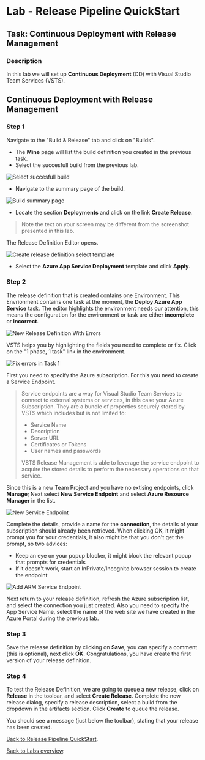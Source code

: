 ﻿# Lab - Release Pipeline QuickStart

## Task: Continuous Deployment with Release Management

### Description

In this lab we will set up **Continuous Deployment** (CD) with Visual Studio Team Services (VSTS).

## Continuous Deployment with Release Management

### Step 1

Navigate to the "Build & Release" tab and click on "Builds".

* The **Mine** page will list the build definition you created in the previous task.
* Select the succesfull build from the previous lab.

![Select succesfull build](<media/SelectSuccesfullBuild.png>)

* Navigate to the summary page of the build.

![Build summary page](<media/BuildSummaryPage.png>)

* Locate the section **Deployments** and click on the link **Create Release**.

> Note the text on your screen may be different from the screenshot presented in this lab.

The Release Definition Editor opens.

![Create release definition select template](<media/CreateReleaseDefinitionSelectTemplate.png>)

* Select the **Azure App Service Deployment** template and click **Apply**.

### Step 2

The release definition that is created contains one Environment. 
This Envrionment contains one task at the moment, the **Deploy Azure App Service** task.
The editor highlights the environment needs our attention, this means the configuration for the environment or task are either **incomplete** or **incorrect**.

![New Release Definition With Errors](<media/NewReleaseDefinitionWithErrors.png>)

VSTS helps you by highlighting the fields you need to complete or fix.
Click on the "1 phase, 1 task" link in the environment.

![Fix errors in Task 1](<media/NewReleaseDefinitionErrors.png>)

First you need to specify the Azure subscription. For this you need to create a Service Endpoint.

> Service endpoints are a way for Visual Studio Team Services to connect to external systems or services, in this case your Azure Subscription. They are a bundle of properties securely stored by VSTS which includes but is not limited to:
>* Service Name
>* Description
>* Server URL
>* Certificates or Tokens
>* User names and passwords
>
> VSTS Release Management is able to leverage the service endpoint to acquire the stored details to perform the necessary operations on that service.

Since this is a new Team Project and you have no extising endpoints, click **Manage**;
Next select **New Service Endpoint** and select **Azure Resource Manager** in the list.

![New Service Endpoint](<media/NewServiceEndpoint.png>)

Complete the details, provide a name for the **connection**, the details of your subscription should already been retrieved.
When clicking OK, it might prompt you for your credentials, it also might be that you don't get the prompt, so two advices:

* Keep an eye on your popup blocker, it might block the relevant popup that prompts for credentials
* If it doesn't work, start an InPrivate/Incognito browser session to create the endpoint

![Add ARM Service Endpoint](<media/AddARMServiceEndPoint.png>)

Next return to your release definition, refresh the Azure subscription list, and select the connection you just created.
Also you need to specify the App Service Name, select the name of the web site we have created in the Azure Portal during the previous lab.

### Step 3

Save the release definition by clicking on **Save**, you can specify a comment (this is optional), next click **OK**.
Congratulations, you have create the first version of your release definition.

### Step 4

To test the Release Definition, we are going to queue a new release, click on **Release** in the toolbar, and select **Create Release**.
Complete the new release dialog, specify a release description, select a build from the dropdown in the artifacts section. 
Click **Create** to queue the release.

You should see a message (just below the toolbar), stating that your release has been created.

[Back to Release Pipeline QuickStart](./LabDescription.md).

[Back to Labs overview](../../Readme.md).
